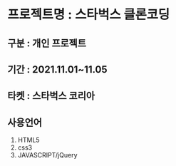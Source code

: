 # 프로젝트명 : 스타벅스 클론코딩
## 구분 : 개인 프로젝트
## 기간 : 2021.11.01~11.05
## 타켓 : 스타벅스 코리아
## 사용언어
1. HTML5
2. css3
3. JAVASCRIPT/jQuery